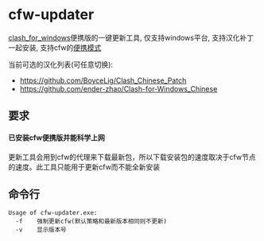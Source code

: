 # cfw-updater

[clash_for_windows](https://github.com/Fndroid/clash_for_windows_pkg)便携版的一键更新工具, 仅支持windows平台, 支持汉化补丁一起安装, 支持cfw的[便携模式](https://docs.cfw.lbyczf.com/contents/7z.html)

当前可选的汉化列表(可任意切换):
- https://github.com/BoyceLig/Clash_Chinese_Patch
- https://github.com/ender-zhao/Clash-for-Windows_Chinese

## 要求
#### 已安装cfw便携版并能科学上网  
   更新工具会用到cfw的代理来下载最新包，所以下载安装包的速度取决于cfw节点的速度。此工具只能用于更新cfw而不能全新安装

## 命令行
```
Usage of cfw-updater.exe:
  -f    强制更新cfw(默认策略和最新版本相同则不更新)
  -v    显示版本号
```
